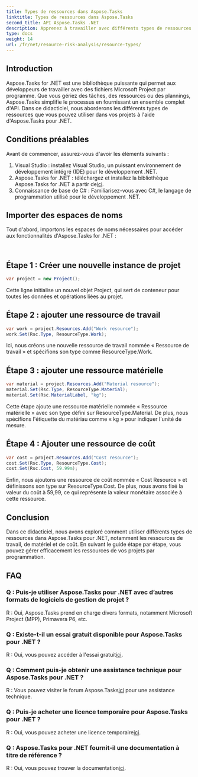 ```yaml
---
title: Types de ressources dans Aspose.Tasks
linktitle: Types de ressources dans Aspose.Tasks
second_title: API Aspose.Tasks .NET
description: Apprenez à travailler avec différents types de ressources dans Aspose.Tasks pour .NET, y compris les ressources de travail, de matériel et de coûts, grâce à un didacticiel étape par étape.
type: docs
weight: 14
url: /fr/net/resource-risk-analysis/resource-types/
---
```

## Introduction
Aspose.Tasks for .NET est une bibliothèque puissante qui permet aux développeurs de travailler avec des fichiers Microsoft Project par programme. Que vous gériez des tâches, des ressources ou des plannings, Aspose.Tasks simplifie le processus en fournissant un ensemble complet d'API. Dans ce didacticiel, nous aborderons les différents types de ressources que vous pouvez utiliser dans vos projets à l'aide d'Aspose.Tasks pour .NET.
## Conditions préalables
Avant de commencer, assurez-vous d'avoir les éléments suivants :
1. Visual Studio : installez Visual Studio, un puissant environnement de développement intégré (IDE) pour le développement .NET.
2.  Aspose.Tasks for .NET : téléchargez et installez la bibliothèque Aspose.Tasks for .NET à partir de[ici](https://releases.aspose.com/tasks/net/).
3. Connaissance de base de C# : Familiarisez-vous avec C#, le langage de programmation utilisé pour le développement .NET.

## Importer des espaces de noms
Tout d'abord, importons les espaces de noms nécessaires pour accéder aux fonctionnalités d'Aspose.Tasks for .NET :
```csharp
    
```

## Étape 1 : Créer une nouvelle instance de projet
```csharp
var project = new Project();
```
Cette ligne initialise un nouvel objet Project, qui sert de conteneur pour toutes les données et opérations liées au projet.
## Étape 2 : ajouter une ressource de travail
```csharp
var work = project.Resources.Add("Work resource");
work.Set(Rsc.Type, ResourceType.Work);
```
Ici, nous créons une nouvelle ressource de travail nommée « Ressource de travail » et spécifions son type comme ResourceType.Work.
## Étape 3 : ajouter une ressource matérielle
```csharp
var material = project.Resources.Add("Material resource");
material.Set(Rsc.Type, ResourceType.Material);
material.Set(Rsc.MaterialLabel, "kg");
```
Cette étape ajoute une ressource matérielle nommée « Ressource matérielle » avec son type défini sur ResourceType.Material. De plus, nous spécifions l'étiquette du matériau comme « kg » pour indiquer l'unité de mesure.
## Étape 4 : Ajouter une ressource de coût
```csharp
var cost = project.Resources.Add("Cost resource");
cost.Set(Rsc.Type, ResourceType.Cost);
cost.Set(Rsc.Cost, 59.99m);
```
Enfin, nous ajoutons une ressource de coût nommée « Cost Resource » et définissons son type sur ResourceType.Cost. De plus, nous avons fixé la valeur du coût à 59,99, ce qui représente la valeur monétaire associée à cette ressource.

## Conclusion
Dans ce didacticiel, nous avons exploré comment utiliser différents types de ressources dans Aspose.Tasks pour .NET, notamment les ressources de travail, de matériel et de coût. En suivant le guide étape par étape, vous pouvez gérer efficacement les ressources de vos projets par programmation.
## FAQ
### Q : Puis-je utiliser Aspose.Tasks pour .NET avec d’autres formats de logiciels de gestion de projet ?
R : Oui, Aspose.Tasks prend en charge divers formats, notamment Microsoft Project (MPP), Primavera P6, etc.
### Q : Existe-t-il un essai gratuit disponible pour Aspose.Tasks pour .NET ?
 R : Oui, vous pouvez accéder à l'essai gratuit[ici](https://releases.aspose.com/).
### Q : Comment puis-je obtenir une assistance technique pour Aspose.Tasks pour .NET ?
 R : Vous pouvez visiter le forum Aspose.Tasks[ici](https://forum.aspose.com/c/tasks/15) pour une assistance technique.
### Q : Puis-je acheter une licence temporaire pour Aspose.Tasks pour .NET ?
 R : Oui, vous pouvez acheter une licence temporaire[ici](https://purchase.aspose.com/temporary-license/).
### Q : Aspose.Tasks pour .NET fournit-il une documentation à titre de référence ?
 R : Oui, vous pouvez trouver la documentation[ici](https://reference.aspose.com/tasks/net/).